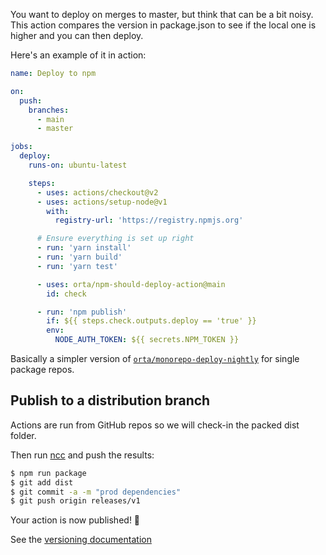You want to deploy on merges to master, but think that can be a bit noisy.
This action compares the version in package.json to see if the local one is higher and you can then deploy.

Here's an example of it in action:

```yml
name: Deploy to npm

on:
  push:
    branches:
      - main
      - master

jobs:
  deploy:
    runs-on: ubuntu-latest

    steps:
      - uses: actions/checkout@v2
      - uses: actions/setup-node@v1
        with:
          registry-url: 'https://registry.npmjs.org'

      # Ensure everything is set up right
      - run: 'yarn install'
      - run: 'yarn build'
      - run: 'yarn test'

      - uses: orta/npm-should-deploy-action@main
        id: check

      - run: 'npm publish'
        if: ${{ steps.check.outputs.deploy == 'true' }}
        env:
          NODE_AUTH_TOKEN: ${{ secrets.NPM_TOKEN }}
```

Basically a simpler version of [`orta/monorepo-deploy-nightly`](https://github.com/orta/monorepo-deploy-nightly)
for single package repos.

## Publish to a distribution branch

Actions are run from GitHub repos so we will check-in the packed dist folder.

Then run [ncc](https://github.com/zeit/ncc) and push the results:

```bash
$ npm run package
$ git add dist
$ git commit -a -m "prod dependencies"
$ git push origin releases/v1
```

Your action is now published! :rocket:

See the [versioning documentation](https://github.com/actions/toolkit/blob/master/docs/action-versioning.md)
